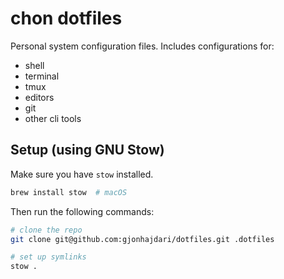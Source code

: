 # chon dotfiles

Personal system configuration files. Includes configurations for:
- shell
- terminal
- tmux
- editors
- git
- other cli tools

## Setup (using GNU Stow)

Make sure you have `stow` installed. 

```bash
brew install stow  # macOS
```

Then run the following commands:

```bash
# clone the repo
git clone git@github.com:gjonhajdari/dotfiles.git .dotfiles

# set up symlinks
stow .
```
